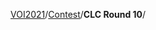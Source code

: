 [VOI2021](https://github.com/tacongnam/VOI2021)/[Contest](https://github.com/tacongnam/VOI2021/tree/main/Contest)/**CLC Round 10**/
<!--stackedit_data:
eyJoaXN0b3J5IjpbMjk0MjA0OTQ5LC0yMDg4NzQ2NjEyXX0=
-->